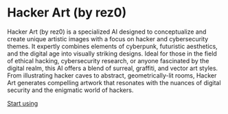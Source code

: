 # Hacker Art (by rez0)

Hacker Art (by rez0) is a specialized AI designed to conceptualize and create unique artistic images with a focus on hacker and cybersecurity themes. It expertly combines elements of cyberpunk, futuristic aesthetics, and the digital age into visually striking designs. Ideal for those in the field of ethical hacking, cybersecurity research, or anyone fascinated by the digital realm, this AI offers a blend of surreal, graffiti, and vector art styles. From illustrating hacker caves to abstract, geometrically-lit rooms, Hacker Art generates compelling artwork that resonates with the nuances of digital security and the enigmatic world of hackers.

[Start using](https://chat.openai.com/g/g-LjmHKgJZO)